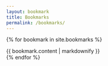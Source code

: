 ```yaml
---
layout: bookmark 
title: Bookmarks
permalink: /bookmarks/
---
```


{% for bookmark in site.bookmarks %}
<div class="bubble">
  {{ bookmark.content | markdownify }}
</div>
{% endfor %}